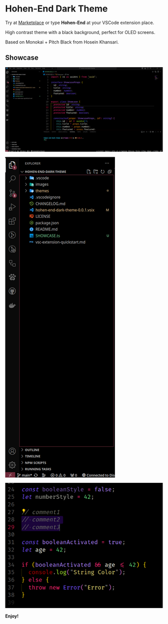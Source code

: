 # Hohen-End Dark Theme

Try at [Marketplace](https://marketplace.visualstudio.com/items?itemName=LucasSiqueira.hohen-end-dark-theme) or type **Hohen-End** at your VSCode extension place.


High contrast theme with a black background, perfect for OLED screens. 

Based on Monokai + Pitch Black from Hosein Khansari.

## Showcase

![Screenshot 1](images/1.png)

![Screenshot 2](images/2.png)

![Screenshot 3](images/3.png)

**Enjoy!**
